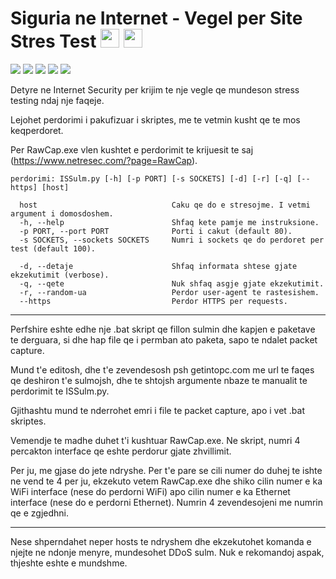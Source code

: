 # Siguria ne Internet - Vegel per Site Stres Test <a href="#"><img src="https://cdn3.iconfinder.com/data/icons/finalflags/256/Albania-Flag.png" width=30 height=30></a> <a href="https://github.com/460N1/IS_SulmimDOS"><img src="https://www.freeiconspng.com/uploads/us-flag-icon-6.png" width=30 height=30></a>

[![](https://img.shields.io/badge/author-Agon%20Hoxha-red.svg)](https://www.github.com/460N1/)
[![](https://img.shields.io/github/license/460N1/IS_SulmimDOS.svg)](https://github.com/460N1/IS_SulmimDOS/blob/master/LICENSE.md)
[![](https://img.shields.io/github/release-date/460N1/IS_SulmimDOS.svg)](https://github.com/460N1/IS_SulmimDOS/releases)
[![](https://img.shields.io/github/release/460N1/IS_SulmimDOS.svg)](https://github.com/460N1/IS_SulmimDOS/archive/0.93.zip)
[![](https://img.badgesize.io/460N1/IS_SulmimDOS/master/IS_SulmimDOS/ISAttack.py.svg)](https://github.com/460N1/IS_SulmimDOS/blob/master/IS_SulmimDOS/ISSulm.py)

Detyre ne Internet Security per krijim te nje vegle qe mundeson stress testing ndaj nje faqeje.

Lejohet perdorimi i pakufizuar i skriptes, me te vetmin kusht qe te mos keqperdoret.

Per RawCap.exe vlen kushtet e perdorimit te krijuesit te saj (https://www.netresec.com/?page=RawCap).

```
perdorimi: ISSulm.py [-h] [-p PORT] [-s SOCKETS] [-d] [-r] [-q] [--https] [host]

  host                              Caku qe do e stresojme. I vetmi argument i domosdoshem.
  -h, --help                        Shfaq kete pamje me instruksione.
  -p PORT, --port PORT              Porti i cakut (default 80).
  -s SOCKETS, --sockets SOCKETS     Numri i sockets qe do perdoret per test (default 100).
  
  -d, --detaje                      Shfaq informata shtese gjate ekzekutimit (verbose).
  -q, --qete                        Nuk shfaq asgje gjate ekzekutimit.
  -r, --random-ua                   Perdor user-agent te rastesishem.
  --https                           Perdor HTTPS per requests.

```

***

Perfshire eshte edhe nje .bat skript qe fillon sulmin dhe kapjen e paketave te derguara, si dhe hap file qe i permban ato paketa, sapo te ndalet packet capture.

Mund t'e editosh, dhe t'e zevendesosh psh getintopc.com me url te faqes qe deshiron t'e sulmojsh, dhe te shtojsh argumente nbaze te manualit te perdorimit te ISSulm.py.

Gjithashtu mund te nderrohet emri i file te packet capture, apo i vet .bat skriptes.

Vemendje te madhe duhet t'i kushtuar RawCap.exe. Ne skript, numri 4 percakton interface qe eshte perdorur gjate zhvillimit.

Per ju, me gjase do jete ndryshe. Per t'e pare se cili numer do duhej te ishte ne vend te 4 per ju, ekzekuto vetem RawCap.exe dhe shiko cilin numer e ka WiFi interface (nese do perdorni WiFi) apo cilin numer e ka Ethernet interface (nese do e perdorni Ethernet). Numrin 4 zevendesojeni me numrin qe e zgjedhni.

***

Nese shperndahet neper hosts te ndryshem dhe ekzekutohet komanda e njejte ne ndonje menyre, mundesohet DDoS sulm. Nuk e rekomandoj aspak, thjeshte eshte e mundshme.

